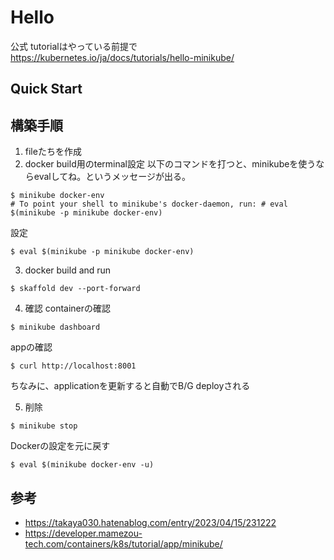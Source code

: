 # Hello
公式 tutorialはやっている前提で    
https://kubernetes.io/ja/docs/tutorials/hello-minikube/

## Quick Start

## 構築手順
1. fileたちを作成
2. docker build用のterminal設定
以下のコマンドを打つと、minikubeを使うならevalしてね。というメッセージが出る。
``` 
$ minikube docker-env
# To point your shell to minikube's docker-daemon, run: # eval $(minikube -p minikube docker-env)
``` 
設定
```
$ eval $(minikube -p minikube docker-env)
```

3. docker build and run
```
$ skaffold dev --port-forward
```

4. 確認
containerの確認
```
$ minikube dashboard
```
appの確認
```
$ curl http://localhost:8001
```
ちなみに、applicationを更新すると自動でB/G deployされる

5. 削除
```
$ minikube stop
```
Dockerの設定を元に戻す
```
$ eval $(minikube docker-env -u)
```

## 参考
- https://takaya030.hatenablog.com/entry/2023/04/15/231222
- https://developer.mamezou-tech.com/containers/k8s/tutorial/app/minikube/

